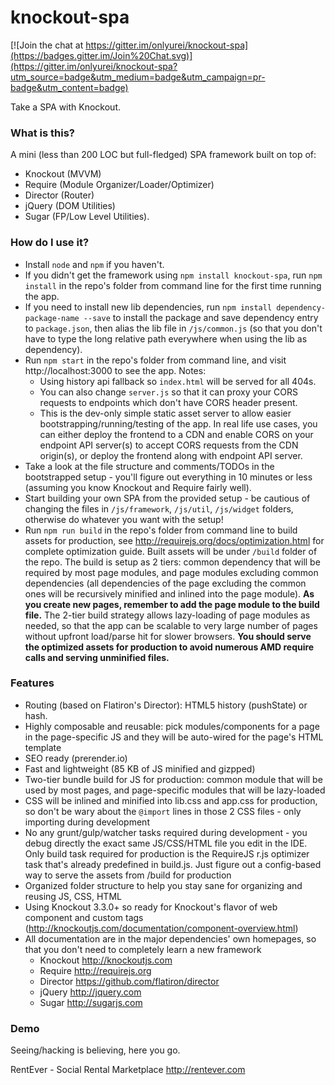 # knockout-spa #

[![Join the chat at https://gitter.im/onlyurei/knockout-spa](https://badges.gitter.im/Join%20Chat.svg)](https://gitter.im/onlyurei/knockout-spa?utm_source=badge&utm_medium=badge&utm_campaign=pr-badge&utm_content=badge)

Take a SPA with Knockout.

### What is this? ###

A mini (less than 200 LOC but full-fledged) SPA framework built on top of: 
* Knockout (MVVM)
* Require (Module Organizer/Loader/Optimizer)
* Director (Router)
* jQuery (DOM Utilities)
* Sugar (FP/Low Level Utilities).

### How do I use it? ###
* Install `node` and `npm` if you haven't.
* If you didn't get the framework using `npm install knockout-spa`, run `npm install` in the repo's folder from command line for the first time running the app. 
* If you need to install new lib dependencies, run `npm install dependency-package-name --save` to install the package and save dependency entry to `package.json`, then alias the lib file in `/js/common.js` (so that you don't have to type the long relative path everywhere when using the lib as dependency).
* Run `npm start` in the repo's folder from command line, and visit http://localhost:3000 to see the app. Notes: 
  * Using history api fallback so `index.html` will be served for all 404s. 
  * You can also change `server.js` so that it can proxy your CORS requests to endpoints which don't have CORS header present.
  * This is the dev-only simple static asset server to allow easier bootstrapping/running/testing of the app. In real life use cases, you can either deploy the frontend to a CDN and enable CORS on your endpoint API server(s) to accept CORS requests from the CDN origin(s), or deploy the frontend along with endpoint API server.
* Take a look at the file structure and comments/TODOs in the bootstrapped setup - you'll figure out everything in 10 minutes or less (assuming you know Knockout and Require fairly well).
* Start building your own SPA from the provided setup - be cautious of changing the files in `/js/framework`, `/js/util`, `/js/widget` folders, otherwise do whatever you want with the setup!
* Run `npm run build` in the repo's folder from command line to build assets for production, see http://requirejs.org/docs/optimization.html for complete optimization guide. Built assets will be under `/build` folder of the repo. The build is setup as 2 tiers: common dependency that will be required by most page modules, and page modules excluding common dependencies (all dependencies of the page excluding the common ones will be recursively minified and inlined into the page module). **As you create new pages, remember to add the page module to the build file.** The 2-tier build strategy allows lazy-loading of page modules as needed, so that the app can be scalable to very large number of pages without upfront load/parse hit for slower browsers. **You should serve the optimized assets for production to avoid numerous AMD require calls and serving unminified files.**

### Features ###

* Routing (based on Flatiron's Director): HTML5 history (pushState) or hash.
* Highly composable and reusable: pick modules/components for a page in the page-specific JS and they will be auto-wired for the page's HTML template
* SEO ready (prerender.io)
* Fast and lightweight (85 KB of JS minified and gizpped)
* Two-tier bundle build for JS for production: common module that will be used by most pages, and page-specific modules that will be lazy-loaded
* CSS will be inlined and minified into lib.css and app.css for production, so don't be wary about the `@import` lines in those 2 CSS files - only importing during development
* No any grunt/gulp/watcher tasks required during development - you debug directly the exact same JS/CSS/HTML file you edit in the IDE. Only build task required for production is the RequireJS r.js optimizer task that's already predefined in build.js. Just figure out a config-based way to serve the assets from /build for production
* Organized folder structure to help you stay sane for organizing and reusing JS, CSS, HTML
* Using Knockout 3.3.0+ so ready for Knockout's flavor of web component and custom tags (http://knockoutjs.com/documentation/component-overview.html)
* All documentation are in the major dependencies' own homepages, so that you don't need to completely learn a new framework
  * Knockout http://knockoutjs.com
  * Require http://requirejs.org
  * Director https://github.com/flatiron/director
  * jQuery http://jquery.com
  * Sugar http://sugarjs.com

### Demo ###

Seeing/hacking is believing, here you go.

RentEver - Social Rental Marketplace http://rentever.com

